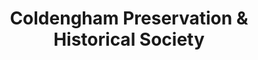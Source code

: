 ---
layout: repo
title: "Coldengham Preservation & Historical Society"
id: 22131
permalink: repos/22131/
---
